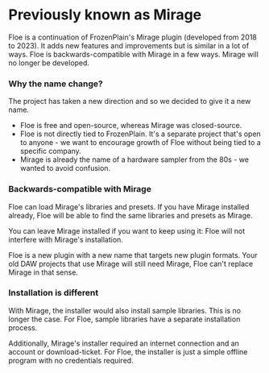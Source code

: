 <!--
SPDX-FileCopyrightText: 2024 Sam Windell
SPDX-License-Identifier: GPL-3.0-or-later
-->

# Previously known as Mirage

Floe is a continuation of FrozenPlain's Mirage plugin (developed from 2018 to 2023). It adds new features and improvements but is similar in a lot of ways. Floe is backwards-compatible with Mirage in a few ways. Mirage will no longer be developed.

### Why the name change?
The project has taken a new direction and so we decided to give it a new name.
- Floe is free and open-source, whereas Mirage was closed-source.
- Floe is not directly tied to FrozenPlain. It's a separate project that's open to anyone - we want to encourage growth of Floe without being tied to a specific company.
- Mirage is already the name of a hardware sampler from the 80s - we wanted to avoid confusion.

### Backwards-compatible with Mirage
Floe can load Mirage's libraries and presets. If you have Mirage installed already, Floe will be able to find the same libraries and presets as Mirage. 

You can leave Mirage installed if you want to keep using it: Floe will not interfere with Mirage's installation.

Floe is a new plugin with a new name that targets new plugin formats. Your old DAW projects that use Mirage will still need Mirage, Floe can't replace Mirage in that sense.

### Installation is different
With Mirage, the installer would also install sample libraries. This is no longer the case. For Floe, sample libraries have a separate installation process. 

Additionally, Mirage's installer required an internet connection and an account or download-ticket. For Floe, the installer is just a simple offline program with no credentials required.

